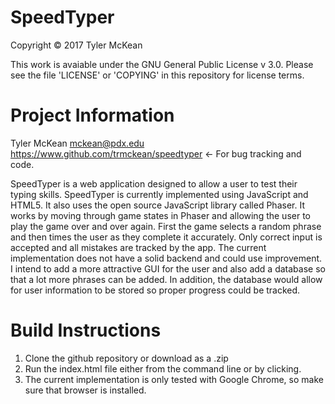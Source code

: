 # SpeedTyper

Copyright © 2017 Tyler McKean

This work is avaiable under the GNU General Public License v 3.0. Please see the file 'LICENSE' or 'COPYING' in this repository for license terms.

# Project Information
Tyler McKean
mckean@pdx.edu
https://www.github.com/trmckean/speedtyper <- For bug tracking and code.

SpeedTyper is a web application designed to allow a user to test their typing skills. SpeedTyper is currently implemented using JavaScript and HTML5. It also uses the open source JavaScript library called Phaser. It works by moving through game states in Phaser and allowing the user to play the game over and over again. First the game selects a random phrase and then times the user as they complete it accurately. Only correct input is accepted and all mistakes are tracked by the app.
The current implementation does not have a solid backend and could use improvement. I intend to add a more attractive GUI for the user and also add a database so that a lot more phrases can be added. In addition, the database would allow for user information to be stored so proper progress could be tracked.

# Build Instructions
1. Clone the github repository or download as a .zip
2. Run the index.html file either from the command line or by clicking.
3. The current implementation is only tested with Google Chrome, so make sure that browser is installed.

